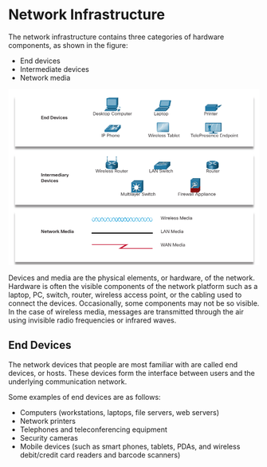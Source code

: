 # Network Infrastructure

The network infrastructure contains three categories of hardware components, as shown in the figure:

- End devices
- Intermediate devices
- Network media

![](./../../images/19.png)

Devices and media are the physical elements, or hardware, of the network. Hardware is often the visible components of the network platform such as a laptop, PC, switch, router, wireless access point, or the cabling used to connect the devices. Occasionally, some components may not be so visible. In the case of wireless media, messages are transmitted through the air using invisible radio frequencies or infrared waves.

## End Devices

The network devices that people are most familiar with are called end devices, or hosts. These devices form the interface between users and the underlying communication network.

Some examples of end devices are as follows:

- Computers (workstations, laptops, file servers, web servers)
- Network printers
- Telephones and teleconferencing equipment
- Security cameras
- Mobile devices (such as smart phones, tablets, PDAs, and wireless debit/credit card readers and barcode scanners)
